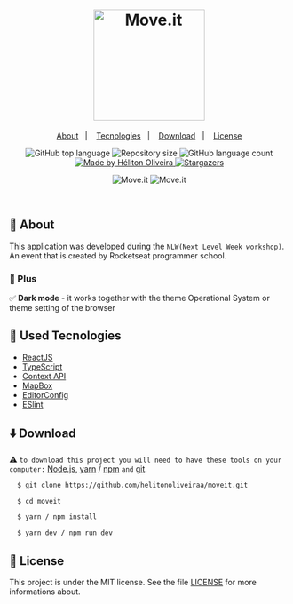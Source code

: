 <h1 align="center">
  <img src="https://res.cloudinary.com/dzn5ixmhq/image/upload/v1614260676/move.it/logo_f6jabl.png" alt="Move.it" width="200">
</h1>

<p align="center">
  <a href="#memo-about">About</a>&nbsp;&nbsp;&nbsp;|&nbsp;&nbsp;&nbsp;
  <a href="#wrench-used-tecnologies">Tecnologies</a>&nbsp;&nbsp;&nbsp;|&nbsp;&nbsp;&nbsp;
  <a href="#arrowdown-download">Download</a>&nbsp;&nbsp;&nbsp;|&nbsp;&nbsp;&nbsp;
  <a href="#pagefacingup-license">License</a>
</p>

<p align="center">
  <img alt="GitHub top language" src="https://img.shields.io/github/languages/top/helitonoliveiraa/moveit.svg">

  <img alt="Repository size" src="https://img.shields.io/github/repo-size/helitonoliveiraa/moveit.svg?color=%2339b100">

  <img alt="GitHub language count" src="https://img.shields.io/github/languages/count/helitonoliveiraa/moveit?color=%232AA9E0">

  <a href="https://www.linkedin.com/in/helitonoliveira/">
    <img alt="Made by Héliton Oliveira" src="https://img.shields.io/badge/made%20by-Héliton Oliveira-%238257e6">
  </a>

  <a href="https://github.com/helitonoliveiraa/moveit/stargazers">
    <img alt="Stargazers" src="https://img.shields.io/github/stars/helitonoliveiraa/moveit?style=social">
  </a>
</p>

<p align="center">
  <img src="https://res.cloudinary.com/dzn5ixmhq/image/upload/v1614260731/move.it/image_lwbchg.png" alt="Move.it">

  <img src="https://res.cloudinary.com/dzn5ixmhq/image/upload/v1614274808/move.it/image2_qnqfqz.png" alt="Move.it">
</p>

<br />

## :memo: About

This application was developed during the `NLW(Next Level Week workshop)`.  An event that is created by Rocketseat programmer school.

### :rocket: Plus

✅ **Dark mode** - it works together with the theme Operational System or theme setting of the browser

## :wrench: Used Tecnologies

- [ReactJS](https://pt-br.reactjs.org/)
- [TypeScript](https://www.typescriptlang.org/)
- [Context API](https://pt-br.reactjs.org/docs/context.html)
- [MapBox](https://www.mapbox.com/)
- [EditorConfig](https://editorconfig.org/)
- [ESlint](https://eslint.org/)

## :arrow_down: Download

⚠ `to download this project you will need to have these tools on your computer:`
[Node.js](https://nodejs.org/en/), [yarn](https://yarnpkg.com/) / [npm]() `and` [git](https://git-scm.com/).

```bash
  $ git clone https://github.com/helitonoliveiraa/moveit.git

  $ cd moveit

  $ yarn / npm install

  $ yarn dev / npm run dev
```



## :page_facing_up: License

This project is under the MIT license. See the file [LICENSE](https://github.com/helitonoliveiraa/moveit/blob/main/LICENSE) for more informations about.
